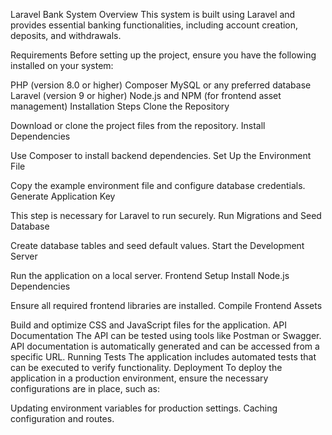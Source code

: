 Laravel Bank System
Overview
This system is built using Laravel and provides essential banking functionalities, including account creation, deposits, and withdrawals.

Requirements
Before setting up the project, ensure you have the following installed on your system:

PHP (version 8.0 or higher)
Composer
MySQL or any preferred database
Laravel (version 9 or higher)
Node.js and NPM (for frontend asset management)
Installation Steps
Clone the Repository

Download or clone the project files from the repository.
Install Dependencies

Use Composer to install backend dependencies.
Set Up the Environment File

Copy the example environment file and configure database credentials.
Generate Application Key

This step is necessary for Laravel to run securely.
Run Migrations and Seed Database

Create database tables and seed default values.
Start the Development Server

Run the application on a local server.
Frontend Setup
Install Node.js Dependencies

Ensure all required frontend libraries are installed.
Compile Frontend Assets

Build and optimize CSS and JavaScript files for the application.
API Documentation
The API can be tested using tools like Postman or Swagger.
API documentation is automatically generated and can be accessed from a specific URL.
Running Tests
The application includes automated tests that can be executed to verify functionality.
Deployment
To deploy the application in a production environment, ensure the necessary configurations are in place, such as:

Updating environment variables for production settings.
Caching configuration and routes.
